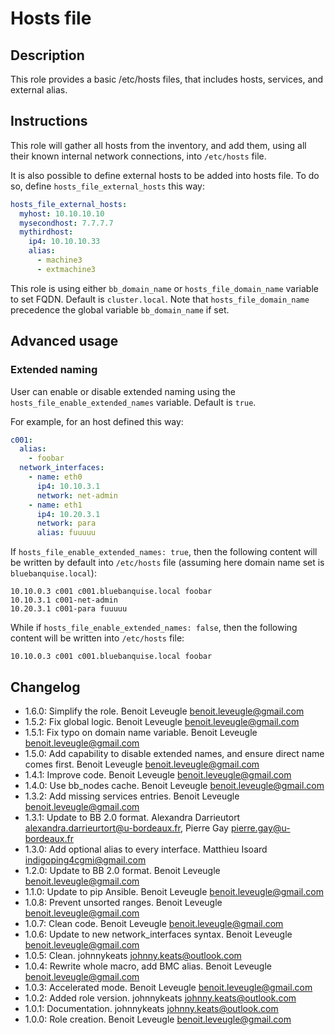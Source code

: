 # Hosts file

## Description

This role provides a basic /etc/hosts files, that includes hosts, services, and external alias.

## Instructions

This role will gather all hosts from the inventory, and add them, using all
their known internal network connections, into `/etc/hosts` file.

It is also possible to define external hosts to be added into hosts file.
To do so, define `hosts_file_external_hosts` this way:

```yaml
hosts_file_external_hosts:
  myhost: 10.10.10.10
  mysecondhost: 7.7.7.7
  mythirdhost:
    ip4: 10.10.10.33
    alias:
      - machine3
      - extmachine3
```

This role is using either `bb_domain_name` or `hosts_file_domain_name` variable to set FQDN. Default is `cluster.local`.
Note that `hosts_file_domain_name` precedence the global variable `bb_domain_name` if set. 

## Advanced usage

### Extended naming

User can enable or disable extended naming using the `hosts_file_enable_extended_names` variable.
Default is `true`.

For example, for an host defined this way:

```yaml
c001:
  alias:
    - foobar
  network_interfaces:
    - name: eth0
      ip4: 10.10.3.1
      network: net-admin
    - name: eth1
      ip4: 10.20.3.1
      network: para
      alias: fuuuuu
```

If `hosts_file_enable_extended_names: true`, then the following content will be written by default into `/etc/hosts` file (assuming here domain name set is `bluebanquise.local`):

```
10.10.0.3 c001 c001.bluebanquise.local foobar
10.10.3.1 c001-net-admin
10.20.3.1 c001-para fuuuuu
```

While if `hosts_file_enable_extended_names: false`, then the following content will be written into `/etc/hosts` file:

```
10.10.0.3 c001 c001.bluebanquise.local foobar
```

## Changelog

* 1.6.0: Simplify the role. Benoit Leveugle <benoit.leveugle@gmail.com>
* 1.5.2: Fix global logic. Benoit Leveugle <benoit.leveugle@gmail.com>
* 1.5.1: Fix typo on domain name variable. Benoit Leveugle <benoit.leveugle@gmail.com>
* 1.5.0: Add capability to disable extended names, and ensure direct name comes first. Benoit Leveugle <benoit.leveugle@gmail.com>
* 1.4.1: Improve code. Benoit Leveugle <benoit.leveugle@gmail.com>
* 1.4.0: Use bb_nodes cache. Benoit Leveugle <benoit.leveugle@gmail.com>
* 1.3.2: Add missing services entries. Benoit Leveugle <benoit.leveugle@gmail.com>
* 1.3.1: Update to BB 2.0 format. Alexandra Darrieutort <alexandra.darrieurtort@u-bordeaux.fr>, Pierre Gay <pierre.gay@u-bordeaux.fr>
* 1.3.0: Add optional alias to every interface. Matthieu Isoard <indigoping4cgmi@gmail.com>
* 1.2.0: Update to BB 2.0 format. Benoit Leveugle <benoit.leveugle@gmail.com>
* 1.1.0: Update to pip Ansible. Benoit Leveugle <benoit.leveugle@gmail.com>
* 1.0.8: Prevent unsorted ranges. Benoit Leveugle <benoit.leveugle@gmail.com>
* 1.0.7: Clean code. Benoit Leveugle <benoit.leveugle@gmail.com>
* 1.0.6: Update to new network_interfaces syntax. Benoit Leveugle <benoit.leveugle@gmail.com>
* 1.0.5: Clean. johnnykeats <johnny.keats@outlook.com>
* 1.0.4: Rewrite whole macro, add BMC alias. Benoit Leveugle <benoit.leveugle@gmail.com>
* 1.0.3: Accelerated mode. Benoit Leveugle <benoit.leveugle@gmail.com>
* 1.0.2: Added role version. johnnykeats <johnny.keats@outlook.com>
* 1.0.1: Documentation. johnnykeats <johnny.keats@outlook.com>
* 1.0.0: Role creation. Benoit Leveugle <benoit.leveugle@gmail.com>
